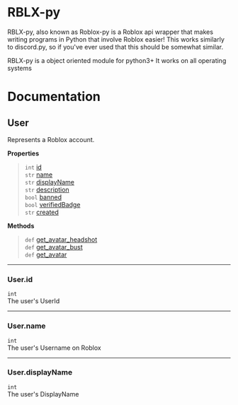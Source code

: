 # RBLX-py
RBLX-py, also known as Roblox-py is a Roblox api wrapper that makes writing programs in Python that involve Roblox easier!
This works similarly to discord.py, so if you've ever used that this should be somewhat similar.

RBLX-py is a object oriented module for python3+
It works on all operating systems

# Documentation
## User
Represents a Roblox account.

**Properties**
> `int`  [id](###User.id) <br>
> `str`  [name](###User.name) <br>
> `str`  [displayName](###User.displayName) <br>
> `str`  [description](###User.description) <br>
> `bool` [banned](###User.banned) <br>
> `bool` [verifiedBadge](###User.verifiedBadge) <br>
> `str`  [created](###User.created) <br>

**Methods**
> `def` [get_avatar_headshot](###User.get_avatar_headshot) <br>
> `def` [get_avatar_bust](###User.get_avatar_bust) <br>
> `def` [get_avatar](###User.get_avatar) <br>

<hr>

### User.id
`int` <br>
The user's UserId
<hr>

### User.name
`int` <br>
The user's Username on Roblox
<hr>

### User.displayName
`int` <br>
The user's DisplayName